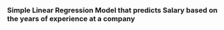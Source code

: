 ### Simple Linear Regression Model that predicts Salary  based on the years of experience at a company
